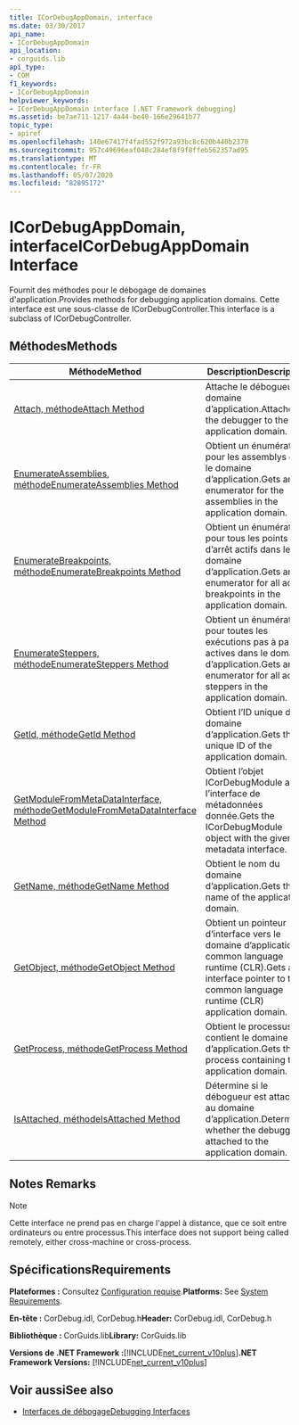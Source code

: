 ```yaml
---
title: ICorDebugAppDomain, interface
ms.date: 03/30/2017
api_name:
- ICorDebugAppDomain
api_location:
- corguids.lib
api_type:
- COM
f1_keywords:
- ICorDebugAppDomain
helpviewer_keywords:
- ICorDebugAppDomain interface [.NET Framework debugging]
ms.assetid: be7ae711-1217-4a44-be40-166e29641b77
topic_type:
- apiref
ms.openlocfilehash: 140e67417f4fad552f972a93bc8c620b440b2370
ms.sourcegitcommit: 957c49696eaf048c284ef8f9f8ffeb562357ad95
ms.translationtype: MT
ms.contentlocale: fr-FR
ms.lasthandoff: 05/07/2020
ms.locfileid: "82895172"
---
```

# <a name="icordebugappdomain-interface"></a><span data-ttu-id="130dd-102">ICorDebugAppDomain, interface</span><span class="sxs-lookup"><span data-stu-id="130dd-102">ICorDebugAppDomain Interface</span></span>

<span data-ttu-id="130dd-103">Fournit des méthodes pour le débogage de domaines d'application.</span><span class="sxs-lookup"><span data-stu-id="130dd-103">Provides methods for debugging application domains.</span></span> <span data-ttu-id="130dd-104">Cette interface est une sous-classe de ICorDebugController.</span><span class="sxs-lookup"><span data-stu-id="130dd-104">This interface is a subclass of ICorDebugController.</span></span>  
  
## <a name="methods"></a><span data-ttu-id="130dd-105">Méthodes</span><span class="sxs-lookup"><span data-stu-id="130dd-105">Methods</span></span>  
  
|<span data-ttu-id="130dd-106">Méthode</span><span class="sxs-lookup"><span data-stu-id="130dd-106">Method</span></span>|<span data-ttu-id="130dd-107">Description</span><span class="sxs-lookup"><span data-stu-id="130dd-107">Description</span></span>|  
|------------|-----------------|  
|[<span data-ttu-id="130dd-108">Attach, méthode</span><span class="sxs-lookup"><span data-stu-id="130dd-108">Attach Method</span></span>](icordebugappdomain-attach-method.md)|<span data-ttu-id="130dd-109">Attache le débogueur au domaine d’application.</span><span class="sxs-lookup"><span data-stu-id="130dd-109">Attaches the debugger to the application domain.</span></span>|  
|[<span data-ttu-id="130dd-110">EnumerateAssemblies, méthode</span><span class="sxs-lookup"><span data-stu-id="130dd-110">EnumerateAssemblies Method</span></span>](icordebugappdomain-enumerateassemblies-method.md)|<span data-ttu-id="130dd-111">Obtient un énumérateur pour les assemblys dans le domaine d’application.</span><span class="sxs-lookup"><span data-stu-id="130dd-111">Gets an enumerator for the assemblies in the application domain.</span></span>|  
|[<span data-ttu-id="130dd-112">EnumerateBreakpoints, méthode</span><span class="sxs-lookup"><span data-stu-id="130dd-112">EnumerateBreakpoints Method</span></span>](icordebugappdomain-enumeratebreakpoints-method.md)|<span data-ttu-id="130dd-113">Obtient un énumérateur pour tous les points d’arrêt actifs dans le domaine d’application.</span><span class="sxs-lookup"><span data-stu-id="130dd-113">Gets an enumerator for all active breakpoints in the application domain.</span></span>|  
|[<span data-ttu-id="130dd-114">EnumerateSteppers, méthode</span><span class="sxs-lookup"><span data-stu-id="130dd-114">EnumerateSteppers Method</span></span>](icordebugappdomain-enumeratesteppers-method.md)|<span data-ttu-id="130dd-115">Obtient un énumérateur pour toutes les exécutions pas à pas actives dans le domaine d’application.</span><span class="sxs-lookup"><span data-stu-id="130dd-115">Gets an enumerator for all active steppers in the application domain.</span></span>|  
|[<span data-ttu-id="130dd-116">GetId, méthode</span><span class="sxs-lookup"><span data-stu-id="130dd-116">GetId Method</span></span>](icordebugappdomain-getid-method.md)|<span data-ttu-id="130dd-117">Obtient l’ID unique du domaine d’application.</span><span class="sxs-lookup"><span data-stu-id="130dd-117">Gets the unique ID of the application domain.</span></span>|  
|[<span data-ttu-id="130dd-118">GetModuleFromMetaDataInterface, méthode</span><span class="sxs-lookup"><span data-stu-id="130dd-118">GetModuleFromMetaDataInterface Method</span></span>](icordebugappdomain-getmodulefrommetadatainterface-method.md)|<span data-ttu-id="130dd-119">Obtient l’objet ICorDebugModule avec l’interface de métadonnées donnée.</span><span class="sxs-lookup"><span data-stu-id="130dd-119">Gets the ICorDebugModule object with the given metadata interface.</span></span>|  
|[<span data-ttu-id="130dd-120">GetName, méthode</span><span class="sxs-lookup"><span data-stu-id="130dd-120">GetName Method</span></span>](icordebugappdomain-getname-method.md)|<span data-ttu-id="130dd-121">Obtient le nom du domaine d’application.</span><span class="sxs-lookup"><span data-stu-id="130dd-121">Gets the name of the application domain.</span></span>|  
|[<span data-ttu-id="130dd-122">GetObject, méthode</span><span class="sxs-lookup"><span data-stu-id="130dd-122">GetObject Method</span></span>](icordebugappdomain-getobject-method.md)|<span data-ttu-id="130dd-123">Obtient un pointeur d’interface vers le domaine d’application common language runtime (CLR).</span><span class="sxs-lookup"><span data-stu-id="130dd-123">Gets an interface pointer to the common language runtime (CLR) application domain.</span></span>|  
|[<span data-ttu-id="130dd-124">GetProcess, méthode</span><span class="sxs-lookup"><span data-stu-id="130dd-124">GetProcess Method</span></span>](icordebugappdomain-getprocess-method.md)|<span data-ttu-id="130dd-125">Obtient le processus qui contient le domaine d’application.</span><span class="sxs-lookup"><span data-stu-id="130dd-125">Gets the process containing the application domain.</span></span>|  
|[<span data-ttu-id="130dd-126">IsAttached, méthode</span><span class="sxs-lookup"><span data-stu-id="130dd-126">IsAttached Method</span></span>](icordebugappdomain-isattached-method.md)|<span data-ttu-id="130dd-127">Détermine si le débogueur est attaché au domaine d’application.</span><span class="sxs-lookup"><span data-stu-id="130dd-127">Determines whether the debugger is attached to the application domain.</span></span>|  
  
## <a name="remarks"></a><span data-ttu-id="130dd-128">Notes </span><span class="sxs-lookup"><span data-stu-id="130dd-128">Remarks</span></span>  
  
> [!NOTE]
> <span data-ttu-id="130dd-129">Cette interface ne prend pas en charge l'appel à distance, que ce soit entre ordinateurs ou entre processus.</span><span class="sxs-lookup"><span data-stu-id="130dd-129">This interface does not support being called remotely, either cross-machine or cross-process.</span></span>  
  
## <a name="requirements"></a><span data-ttu-id="130dd-130">Spécifications</span><span class="sxs-lookup"><span data-stu-id="130dd-130">Requirements</span></span>  
 <span data-ttu-id="130dd-131">**Plateformes :** Consultez [Configuration requise](../../get-started/system-requirements.md).</span><span class="sxs-lookup"><span data-stu-id="130dd-131">**Platforms:** See [System Requirements](../../get-started/system-requirements.md).</span></span>  
  
 <span data-ttu-id="130dd-132">**En-tête :** CorDebug.idl, CorDebug.h</span><span class="sxs-lookup"><span data-stu-id="130dd-132">**Header:** CorDebug.idl, CorDebug.h</span></span>  
  
 <span data-ttu-id="130dd-133">**Bibliothèque :** CorGuids.lib</span><span class="sxs-lookup"><span data-stu-id="130dd-133">**Library:** CorGuids.lib</span></span>  
  
 <span data-ttu-id="130dd-134">**Versions de .NET Framework :**[!INCLUDE[net_current_v10plus](../../../../includes/net-current-v10plus-md.md)]</span><span class="sxs-lookup"><span data-stu-id="130dd-134">**.NET Framework Versions:** [!INCLUDE[net_current_v10plus](../../../../includes/net-current-v10plus-md.md)]</span></span>  
  
## <a name="see-also"></a><span data-ttu-id="130dd-135">Voir aussi</span><span class="sxs-lookup"><span data-stu-id="130dd-135">See also</span></span>

- [<span data-ttu-id="130dd-136">Interfaces de débogage</span><span class="sxs-lookup"><span data-stu-id="130dd-136">Debugging Interfaces</span></span>](debugging-interfaces.md)
